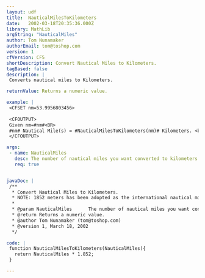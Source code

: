 ```yaml
---
layout: udf
title:  NauticalMilesToKilometers
date:   2002-03-18T20:35:36.000Z
library: MathLib
argString: "NauticalMiles"
author: Tom Nunamaker
authorEmail: tom@toshop.com
version: 1
cfVersion: CF5
shortDescription: Convert Nautical Miles to Kilometers.
tagBased: false
description: |
 Converts nautical miles to Kilometers.

returnValue: Returns a numeric value.

example: |
 <CFSET nm=53.9956803456>
 
 <CFOUTPUT>
 Given nm=#nm#<BR>
 #nm# Nautical Mile(s) = #NauticalMilesToKilometers(nm)# Kilometers. <br>
 </CFOUTPUT>

args:
 - name: NauticalMiles
   desc: The number of nautical miles you want converted to kilometers.
   req: true


javaDoc: |
 /**
  * Convert Nautical Miles to Kilometers.
  * NOTE: 1852 meters has been adopted as the international nautical mile (6076.11549 feet)
  * 
  * @param NauticalMiles      The number of nautical miles you want converted to kilometers. 
  * @return Returns a numeric value. 
  * @author Tom Nunamaker (tom@toshop.com) 
  * @version 1, March 18, 2002 
  */

code: |
 function NauticalMilesToKilometers(NauticalMiles){
   return NauticalMiles * 1.852;
 }

---
```


